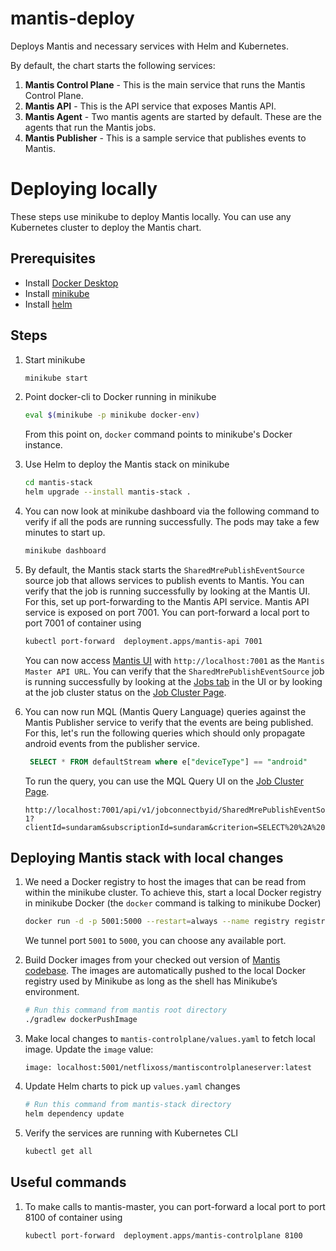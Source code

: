 # mantis-deploy

Deploys Mantis and necessary services with Helm and Kubernetes.

By default, the chart starts the following services:

1. **Mantis Control Plane** - This is the main service that runs the Mantis Control Plane.
2. **Mantis API** - This is the API service that exposes Mantis API.
3. **Mantis Agent** - Two mantis agents are started by default. These are the agents that run the
   Mantis jobs.
4. **Mantis Publisher** - This is a sample service that publishes events to Mantis.

# Deploying locally

These steps use minikube to deploy Mantis locally.
You can use any Kubernetes cluster to deploy the Mantis chart.

## Prerequisites

- Install [Docker Desktop](https://www.docker.com/products/docker-desktop/)
- Install [minikube](https://minikube.sigs.k8s.io/docs/start/)
- Install [helm](https://helm.sh/docs/intro/install/)

## Steps

1. Start minikube
    ```sh
    minikube start
    ```
2. Point docker-cli to Docker running in minikube
    ```sh
    eval $(minikube -p minikube docker-env)
    ```
   From this point on, `docker` command points to minikube's Docker instance.

3. Use Helm to deploy the Mantis stack on minikube
    ```sh
    cd mantis-stack
    helm upgrade --install mantis-stack .
    ```

4. You can now look at minikube dashboard via the following command to verify if all the pods are
   running successfully.
   The pods may take a few minutes to start up.
   ```sh
   minikube dashboard
   ```

5. By default, the Mantis stack starts the `SharedMrePublishEventSource` source job that allows
   services to publish events to Mantis.
   You can verify that the job is running successfully by looking at the Mantis UI.
   For this, set up port-forwarding to the Mantis API service.
   Mantis API service is exposed on port 7001. You can port-forward a local port to port 7001 of
   container using
   ```sh
   kubectl port-forward  deployment.apps/mantis-api 7001
   ```
   You can now access [Mantis UI](https://netflix.github.io/mantis-ui) with `http://localhost:7001`
   as the `Mantis Master API URL`.
   You can verify that the `SharedMrePublishEventSource` job is running successfully by looking at
   the [Jobs tab](https://netflix.github.io/mantis-ui/#/jobs) in the UI or
   by looking at the job cluster status on
   the [Job Cluster Page](https://netflix.github.io/mantis-ui/#/clusters/SharedMrePublishEventSource).

6. You can now run MQL (Mantis Query Language) queries against the Mantis Publisher service to
   verify
   that the events are being published.
   For this, let's run the following queries which should only propagate android events from the
   publisher service.
   ```sql
    SELECT * FROM defaultStream where e["deviceType"] == "android"
    ```

   To run the query, you can use the MQL Query UI on
   the [Job Cluster Page](https://netflix.github.io/mantis-ui/#/clusters/SharedMrePublishEventSource).
   ```angular2html
   http://localhost:7001/api/v1/jobconnectbyid/SharedMrePublishEventSource-1?clientId=sundaram&subscriptionId=sundaram&criterion=SELECT%20%2A%20FROM%20defaultStream%20where%20e%5B%22deviceType%22%5D%20%3D%3D%20%22android%22
   ```

## Deploying Mantis stack with local changes

1. We need a Docker registry to host the images that can be read from within the minikube cluster.
   To achieve this, start a local Docker registry in minikube Docker (the `docker` command is
   talking to minikube
   Docker)
    ```sh
    docker run -d -p 5001:5000 --restart=always --name registry registry:2
    ```
   We tunnel port `5001` to `5000`, you can choose any available port.

2. Build Docker images from your checked out version
   of [Mantis codebase](https://github.com/Netflix/mantis).
   The images are automatically pushed to the local Docker registry used by Minikube as long as the
   shell has Minikube’s environment.
    ```sh
    # Run this command from mantis root directory
    ./gradlew dockerPushImage
    ```

3. Make local changes to `mantis-controlplane/values.yaml` to fetch local image. Update the `image`
   value:
    ```
    image: localhost:5001/netflixoss/mantiscontrolplaneserver:latest
    ```

4. Update Helm charts to pick up `values.yaml` changes
    ```sh
    # Run this command from mantis-stack directory   
    helm dependency update  
    ```

5. Verify the services are running with Kubernetes CLI
    ```sh
    kubectl get all
    ```

## Useful commands

1. To make calls to mantis-master, you can port-forward a local port to port 8100 of container using
   ```sh
   kubectl port-forward  deployment.apps/mantis-controlplane 8100
   ```